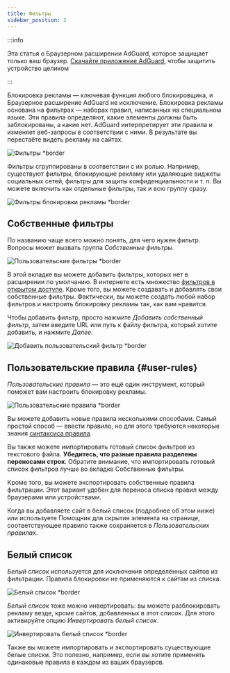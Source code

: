 ```yaml
---
title: Фильтры
sidebar_position: 2
---
```


:::info

Эта статья о Браузерном расширении AdGuard, которое защищает только ваш браузер. [Скачайте приложение AdGuard](https://agrd.io/download-kb-adblock), чтобы защитить устройство целиком

:::

Блокировка рекламы — ключевая функция любого блокировщика, и Браузерное расширение AdGuard не исключение. Блокировка рекламы основана на фильтрах — наборах правил, написанных на специальном языке. Эти правила определяют, какие элементы должны быть заблокированы, а какие нет. AdGuard интерпретирует эти правила и изменяет веб-запросы в соответствии с ними. В результате вы перестаёте видеть рекламу на сайтах.

![Фильтры \*border](https://cdn.adtidy.org/content/Kb/ad_blocker/browser_extension/ad_blocker_browser_extension_filters.png)

Фильтры сгруппированы в соответствии с их ролью. Например, существуют фильтры, блокирующие рекламу или удаляющие виджеты социальных сетей, фильтры для защиты конфиденциальности и т. п. Вы можете включить как отдельные фильтры, так и всю группу сразу.

![Фильтры блокировки рекламы \*border](https://cdn.adtidy.org/content/Kb/ad_blocker/browser_extension/ad_blocker_browser_extension_filters1.png)

## Собственные фильтры

По названию чаще всего можно понять, для чего нужен фильтр. Вопросы может вызвать группа _Собственные фильтры_.

![Пользовательские фильтры \*border](https://cdn.adtidy.org/content/Kb/ad_blocker/browser_extension/ad_blocker_browser_extension_custom_filters.png)

В этой вкладке вы можете добавить фильтры, которых нет в расширении по умолчанию. В интернете есть множество [фильтров в открытом доступе](https://filterlists.com). Кроме того, вы можете создавать и добавлять свои собственные фильтры. Фактически, вы можете создать любой набор фильтров и настроить блокировку рекламы так, как вам нравится.

Чтобы добавить фильтр, просто нажмите _Добавить собственный фильтр_, затем введите URL или путь к файлу фильтра, который хотите добавить, и нажмите _Далее_.

![Добавить пользовательский фильтр \*border](https://cdn.adtidy.org/content/Kb/ad_blocker/browser_extension/ad_blocker_browser_extension_custom_filters1.png)

## Пользовательские правила {#user-rules}

_Пользовательские правила_ — это ещё один инструмент, который поможет вам настроить блокировку рекламы.

![Пользовательские правила \*border](https://cdn.adtidy.org/content/Kb/ad_blocker/browser_extension/ad_blocker_browser_extension_user_rules.png)

Вы можете добавить новые правила несколькими способами. Самый простой способ — ввести правило, но для этого требуются некоторые знания [синтаксиса правила](/general/ad-filtering/create-own-filters).

Вы также можете импортировать готовый список фильтров из текстового файла. **Убедитесь, что разные правила разделены переносами строк**. Обратите внимание, что импортировать готовый список фильтров лучше во вкладке Собственные фильтры.

Кроме того, вы можете экспортировать собственные правила фильтрации. Этот вариант удобен для переноса списка правил между браузерами или устройствами.

Когда вы добавляете сайт в белый список (подробнее об этом ниже) или используете Помощник для скрытия элемента на странице, соответствующее правило также сохраняется в _Пользовательских правилах_.

## Белый список

_Белый список_ используется для исключения определённых сайтов из фильтрации. Правила блокировки не применяются к сайтам из списка.

![Белый список \*border](https://cdn.adtidy.org/content/Kb/ad_blocker/browser_extension/ad_blocker_browser_extension_allowlist.png)

_Белый список_ тоже можно инвертировать: вы можете разблокировать рекламу везде, кроме сайтов, добавленных в этот список. Для этого активируйте опцию _Инвертировать белый список_.

![Инвертировать белый список \*border](https://cdn.adtidy.org/content/Kb/ad_blocker/browser_extension/ad_blocker_browser_extension_allowlist1.png)

Также вы можете импортировать и экспортировать существующие белые списки. Это полезно, например, если вы хотите применять одинаковые правила в каждом из ваших браузеров.
